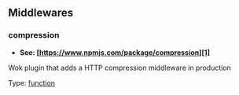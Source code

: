 <!-- Generated by documentation.js. Update this documentation by updating the source code. -->

## Middlewares

### compression

-   **See: [https://www.npmjs.com/package/compression][1]**

Wok plugin that adds a HTTP compression middleware in production

Type: [function][2]

[1]: https://www.npmjs.com/package/compression

[2]: https://developer.mozilla.org/docs/Web/JavaScript/Reference/Statements/function
